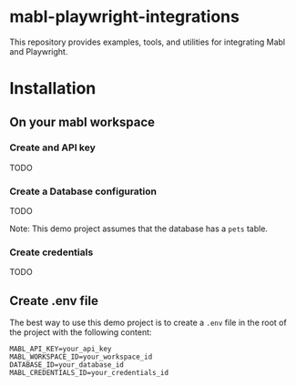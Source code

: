 # mabl-playwright-integrations
This repository provides examples, tools, and utilities for integrating Mabl and Playwright.

# Installation

## On your mabl workspace

### Create and API key

TODO

### Create a Database configuration

TODO

Note: This demo project assumes that the database has a `pets` table.

### Create credentials

TODO

## Create .env file

The best way to use this demo project is to create a `.env` file in the root of the project with the following content:

```
MABL_API_KEY=your_api_key
MABL_WORKSPACE_ID=your_workspace_id
DATABASE_ID=your_database_id
MABL_CREDENTIALS_ID=your_credentials_id
```
